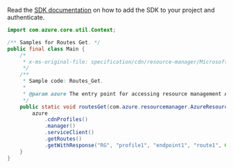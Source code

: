Read the [SDK documentation](https://github.com/Azure/azure-sdk-for-java/blob/azure-resourcemanager_2.12.0/sdk/resourcemanager/azure-resourcemanager/README.md) on how to add the SDK to your project and authenticate.

```java
import com.azure.core.util.Context;

/** Samples for Routes Get. */
public final class Main {
    /*
     * x-ms-original-file: specification/cdn/resource-manager/Microsoft.Cdn/stable/2021-06-01/examples/Routes_Get.json
     */
    /**
     * Sample code: Routes_Get.
     *
     * @param azure The entry point for accessing resource management APIs in Azure.
     */
    public static void routesGet(com.azure.resourcemanager.AzureResourceManager azure) {
        azure
            .cdnProfiles()
            .manager()
            .serviceClient()
            .getRoutes()
            .getWithResponse("RG", "profile1", "endpoint1", "route1", Context.NONE);
    }
}
```
